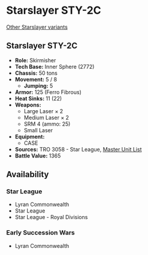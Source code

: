 # Starslayer STY-2C

[Other Starslayer variants](../starslayer.md)

## Starslayer STY-2C
- **Role:** Skirmisher
- **Tech Base:** Inner Sphere (2772)
- **Chassis:** 50 tons
- **Movement:** 5 / 8
  - **Jumping:** 5
- **Armor:** 125 (Ferro Fibrous)
- **Heat Sinks:** 11 (22)
- **Weapons:**
  - Large Laser × 2
  - Medium Laser × 2
  - SRM 4 (ammo: 25)
  - Small Laser
- **Equipment:**
  - CASE
- **Sources:** TRO 3058 - Star League, [Master Unit List](http://masterunitlist.info/Unit/Details/3048/starslayer-sty-2c)
- **Battle Value:** 1365

## Availability

### Star League
- Lyran Commonwealth
- Star League
- Star League - Royal Divisions

### Early Succession Wars
- Lyran Commonwealth

